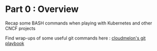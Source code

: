 #  Part 0 : Overview

Recap some BASH commands when playing with Kubernetes and other CNCF projects 


Find wrap-ups of some useful git commands here : 
[cloudmelon's git playbook ](https://github.com/cloudmelon/melongit)

